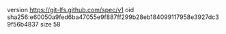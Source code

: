 version https://git-lfs.github.com/spec/v1
oid sha256:e60050a9fed6ba47055e9f887ff299b28eb184099117958e3927dc39f56b4837
size 58
